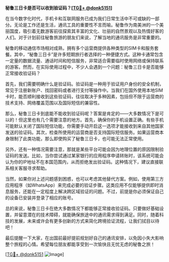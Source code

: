 **秘鲁三日卡是否可以收到验证码？[[TG💪+ @donk5151](https://t.me/s/donk5151)]**

在当今数字化时代，手机卡和互联网服务已成为我们日常生活中不可或缺的一部分。无论是工作还是生活，通讯工具的重要性不言而喻。秘鲁作为南美洲的一个美丽国度，吸引着无数游客前往探索其丰富的文化、壮丽的自然景观以及热情好客的人们。对于计划前往秘鲁旅游的朋友们来说，了解当地的通讯服务是非常重要的。

秘鲁的移动通信市场相对成熟，拥有多个运营商提供各种类型的SIM卡和服务套餐。其中，“秘鲁三日卡”是许多短期旅行者选择的一种便捷方式。这种卡通常包含一定量的数据流量、通话时间和短信服务，非常适合需要临时使用网络或保持联系的游客。然而，在实际使用过程中，不少人会遇到一个问题：秘鲁三日卡是否能够正常接收验证码？

首先，我们需要明确什么是验证码。验证码是一种用于验证用户身份的安全机制，常见于注册新账户、找回密码或者进行支付等操作中。当我们在国外使用本地SIM卡时，能否顺利接收到这些验证码，往往取决于多种因素，包括但不限于运营商的技术支持、网络覆盖范围以及国际短信的兼容性。

那么，秘鲁三日卡到底能不能收到验证码呢？答案是肯定的——大多数情况下是可以的！但这里也有几个需要注意的地方。首先，确保你的手机设置正确。有些手机可能默认关闭了国际短信功能，你需要手动开启这一选项才能接收到来自其他国家发送的验证码。其次，检查所使用的运营商是否支持国际短信服务。如果运营商本身限制了此类功能，那么即使购买了秘鲁三日卡，也可能无法正常使用。

另外，还有一种情况需要注意，那就是某些平台可能会因为地理位置的原因限制验证码的发送。比如，当你尝试通过某家银行的应用程序申请转账时，该系统可能会认为你的IP地址不在本国范围内，从而拒绝发出验证码。这种情况下，建议直接联系相关客服寻求帮助。

当然，如果你对上述问题感到困惑，也可以考虑其他替代方案。例如，使用第三方应用程序（如WhatsApp）来完成必要的验证步骤。这类应用不仅能够提供即时消息服务，还能在一定程度上解决跨区域验证的问题。不过，前提是你必须保证自己的设备已安装并登录了相应的账号。

总的来说，秘鲁三日卡在绝大多数情况下都能够正常接收验证码。只要做好基础设置，并留意潜在的技术障碍，就能确保旅途中的通讯需求得到满足。同时，随着科技的发展，未来或许会有更多创新的方式来简化跨境验证流程，让我们拭目以待吧！

最后提醒一下大家，在出国前最好提前规划好自己的通讯安排，以免因小失大影响整个旅程的心情。希望每位朋友都能享受到一次愉快且无忧无虑的秘鲁之旅！

[[TG💪+ @donk5151](https://t.me/s/donk5151) ![Image](https://i.postimg.cc/rwNCRYN7/Snipaste-2025-04-30-17-27-05.png)]